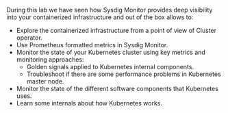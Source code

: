During this lab we have seen how Sysdig Monitor provides deep visibility into your containerized infrastructure and out of the box allows to:

- Explore the containerized infrastructure from a point of view of Cluster operator.
- Use Prometheus formatted metrics in Sysdig Monitor.
- Monitor the state of your Kubernetes cluster using key metrics and monitoring approaches:
  - Golden signals applied to Kubernetes internal components.
  - Troubleshoot if there are some performance problems in Kubernetes master node.
- Monitor the state of the different software components that Kubernetes uses.
- Learn some internals about how Kubernetes works.
